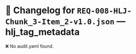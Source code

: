 # 📝 Changelog for `REQ-008-HLJ-Chunk_3-Item_2-v1.0.json` — **hlj_tag_metadata**

❌ No audit.yaml found.

